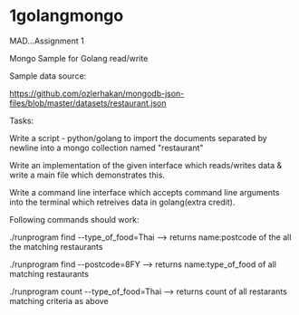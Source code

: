 # 1golangmongo

MAD...Assignment 1

Mongo Sample for Golang read/write

Sample data source:

https://github.com/ozlerhakan/mongodb-json-files/blob/master/datasets/restaurant.json

Tasks:

Write a script - python/golang to import the documents separated by newline into a mongo collection named "restaurant"

Write an implementation of the given interface which reads/writes data & write a main file which demonstrates this.

Write a command line interface which accepts command line arguments into the terminal which retreives data in golang(extra credit).

Following commands should work:

./runprogram find --type_of_food=Thai --> returns name:postcode of the all the matching restaurants

./runprogram find --postcode=8FY --> returns name:type_of_food of all matching restaurants

./runprogram count --type_of_food=Thai --> returns count of all restarants matching criteria as above
